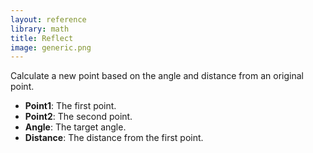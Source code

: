 ```yaml
---
layout: reference
library: math
title: Reflect
image: generic.png
---
```

Calculate a new point based on the angle and distance from an original point.

* **Point1**: The first point.
* **Point2**: The second point.
* **Angle**: The target angle.
* **Distance**: The distance from the first point.
